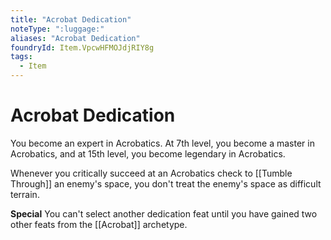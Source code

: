 ```yaml
---
title: "Acrobat Dedication"
noteType: ":luggage:"
aliases: "Acrobat Dedication"
foundryId: Item.VpcwHFMOJdjRIY8g
tags:
  - Item
---
```


# Acrobat Dedication

You become an expert in Acrobatics. At 7th level, you become a master in Acrobatics, and at 15th level, you become legendary in Acrobatics.

Whenever you critically succeed at an Acrobatics check to [[Tumble Through]] an enemy's space, you don't treat the enemy's space as difficult terrain.

**Special** You can't select another dedication feat until you have gained two other feats from the [[Acrobat]] archetype.
